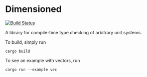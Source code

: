 Dimensioned
=====
[![Build Status](https://travis-ci.org/paholg/dimensioned.svg?branch=master)](https://travis-ci.org/paholg/dimensioned)

A library for compile-time type checking of arbitrary unit systems.

To build, simply run
```
cargo build
```


To see an example with vectors, run
```
cargo run --example vec
```
